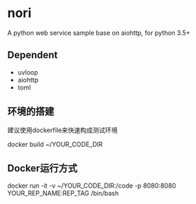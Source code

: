 # nori
A python web service sample base on aiohttp, for python 3.5+

## Dependent
- uvloop
- aiohttp
- toml

## 环境的搭建
建议使用dockerfile来快速构成测试环境

docker build ~/YOUR_CODE_DIR

## Docker运行方式
docker run -it -v ~/YOUR_CODE_DIR:/code -p 8080:8080 YOUR_REP_NAME:REP_TAG /bin/bash
